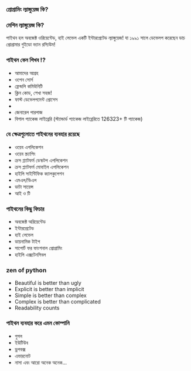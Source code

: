 ### প্রোগ্রামিং ল্যাঙ্গুয়েজ কি? 
### মেশিন ল্যাঙ্গুয়েজ কি?

পাইথন হল অবজেক্ট ওরিয়েন্টেড, হাই লেভেল একটি ইন্টারপ্রেটেড ল্যাঙ্গুয়েজ! যা ১৯৯১ সালে ডেভেলপ করেছেন ডাচ প্রোগ্রামার গুইডো ভ্যান রস্যিউম!


### পাইথন কেন শিখব !?
- আমাদের আগ্রহ
- ওপেন সোর্স
- ফ্রেন্ডলি কমিউনিটি
- ক্লিন কোড, শেখা সহজ! 
- ফাস্ট ডেভেলপমেন্ট প্রোসেস
- 
- জেনারেল পারপাজ
- বিশাল প্যাকেজ লাইব্রেরি (স্ট্যান্ডার্ড প্যাকেজ লাইব্রেরিতে 126323+ টি প্যাকেজ) 

### যে ক্ষেত্রগুলোতে পাইথনের ব্যবহার রয়েছে
- ওয়েব এপলিকেশন
- ওয়েব স্ক্র্যাপিং
- ক্রস প্ল্যাটফর্ম ডেস্কটপ এপলিকেশন
- ক্রস প্ল্যাটফর্ম মোবাইল এপলিকেশন
- হাইলি সাইন্টিফিক ক্যালকুলেশন
- এমএল/ডিএল
- ডাটা সায়েন্স
- আই ও টি

### পাইথনের কিছু ফিচার
- অবজেক্ট অরিয়েন্টেড
- ইন্টারপ্রেটেড
- হাই লেভেল
- ডায়নামিক টাইপ
- সাপোর্ট ফর ফাংশনাল প্রোগ্রামিং
- হাইলি এক্সটেনসিবল

### zen of python
- Beautiful is better than ugly
- Explicit is better than implicit
- Simple is better than complex
- Complex is better than complicated
- Readability counts

### পাইথন ব্যবহার করে এমন কোম্পানি 
- গুগল
- ইউটিউব
- ড্রপবক্স
- এভারনোট
- নাসা 
এবং আরো অনেক অনেক... 
